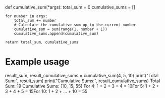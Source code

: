 def cumulative_sum(*args):
    total_sum = 0
    cumulative_sums = []
    
    for number in args:
        total_sum += number
        # Calculate the cumulative sum up to the current number
        cumulative_sum = sum(range(1, number + 1))
        cumulative_sums.append(cumulative_sum)
    
    return total_sum, cumulative_sums

# Example usage
result_sum, result_cumulative_sums = cumulative_sum(4, 5, 10)
print("Total Sum:", result_sum)
print("Cumulative Sums:", result_cumulative_sums)
Total Sum: 19
Cumulative Sums: [10, 15, 55]
For 4: 1 + 2 + 3 + 4 = 10For 5: 1 + 2 + 3 + 4 + 5 = 15For 10: 1 + 2 + ... + 10 = 55
